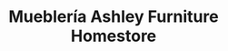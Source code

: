 ---
title: "Mueblería Ashley Furniture Homestore"
url: /tijuana/muebleria-ashley-furniture-homestore/
shop: muebles
---